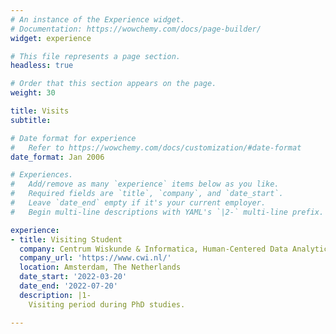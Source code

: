 ```yaml
---
# An instance of the Experience widget.
# Documentation: https://wowchemy.com/docs/page-builder/
widget: experience

# This file represents a page section.
headless: true

# Order that this section appears on the page.
weight: 30

title: Visits
subtitle:

# Date format for experience
#   Refer to https://wowchemy.com/docs/customization/#date-format
date_format: Jan 2006

# Experiences.
#   Add/remove as many `experience` items below as you like.
#   Required fields are `title`, `company`, and `date_start`.
#   Leave `date_end` empty if it's your current employer.
#   Begin multi-line descriptions with YAML's `|2-` multi-line prefix.

experience:
- title: Visiting Student
  company: Centrum Wiskunde & Informatica, Human-Centered Data Analytics (HCDA) Group.
  company_url: 'https://www.cwi.nl/'
  location: Amsterdam, The Netherlands
  date_start: '2022-03-20'
  date_end: '2022-07-20'
  description: |1-
    Visiting period during PhD studies.

---
```

